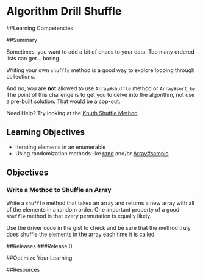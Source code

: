 # Algorithm Drill Shuffle 
 
##Learning Competencies 

##Summary 

 Sometimes, you want to add a bit of chaos to your data.  Too many ordered lists can get... boring.

Writing your own `shuffle` method is a good way to explore looping through collections.

And no, you are **not** allowed to use `Array#shuffle` method or `Array#sort_by`.  The point of this challenge is to get you to delve into the algorithm, not use a pre-built solution.  That would be a cop-out. 

Need Help?  Try looking at the [Knuth Shuffle Method](http://en.wikipedia.org/wiki/Fisher%E2%80%93Yates_shuffle).

## Learning Objectives

- Iterating elements in an enumerable
- Using randomization methods like [rand](http://www.ruby-doc.org/core-1.9.3/Kernel.html#method-i-rand) and/or [Array#sample](http://www.ruby-doc.org/core-1.9.3/Array.html#method-i-sample)

## Objectives

### Write a Method to Shuffle an Array

Write a `shuffle` method that takes an array and returns a new array with all of the elements in a random order.  One important property of a good `shuffle` method is that every permutation is equally likely.

Use the driver code in the gist to check and be sure that the method truly does shuffle the elements in the array each time it is called. 

##Releases
###Release 0 

##Optimize Your Learning 

##Resources